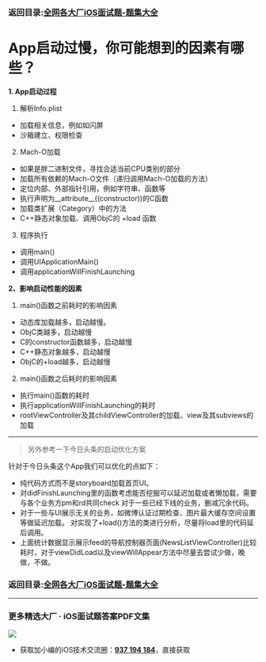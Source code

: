 ### 返回目录:[全网各大厂iOS面试题-题集大全](https://github.com/LGBamboo/iOS-Advanced)

# App启动过慢，你可能想到的因素有哪些？

**1. App启动过程**

1. 解析Info.plist
* 加载相关信息，例如如闪屏
* 沙箱建立、权限检查


2. Mach-O加载

* 如果是胖二进制文件，寻找合适当前CPU类别的部分
* 加载所有依赖的Mach-O文件（递归调用Mach-O加载的方法）
* 定位内部、外部指针引用，例如字符串、函数等
* 执行声明为__attribute__((constructor))的C函数
* 加载类扩展（Category）中的方法
* C++静态对象加载、调用ObjC的 +load 函数


3. 程序执行

* 调用main()
* 调用UIApplicationMain()
* 调用applicationWillFinishLaunching



**2、影响启动性能的因素**

1. main()函数之前耗时的影响因素

* 动态库加载越多，启动越慢。
* ObjC类越多，启动越慢
* C的constructor函数越多，启动越慢
* C++静态对象越多，启动越慢
* ObjC的+load越多，启动越慢



2. main()函数之后耗时的影响因素

* 执行main()函数的耗时
* 执行applicationWillFinishLaunching的耗时
* rootViewController及其childViewController的加载、view及其subviews的加载

***
>另外参考一下今日头条的启动优化方案

针对于今日头条这个App我们可以优化的点如下：

* 纯代码方式而不是storyboard加载首页UI。
* 对didFinishLaunching里的函数考虑能否挖掘可以延迟加载或者懒加载，需要与各个业务方pm和rd共同check 对于一些已经下线的业务，删减冗余代码。
* 对于一些与UI展示无关的业务，如微博认证过期检查、图片最大缓存空间设置等做延迟加载。
对实现了+load()方法的类进行分析，尽量将load里的代码延后调用。
* 上面统计数据显示展示feed的导航控制器页面(NewsListViewController)比较耗时，对于viewDidLoad以及viewWillAppear方法中尽量去尝试少做，晚做，不做。

### 返回目录:[全网各大厂iOS面试题-题集大全](https://github.com/LGBamboo/iOS-Advanced)

***
### 更多精选大厂 · iOS面试题答案PDF文集

![](https://upload-images.jianshu.io/upload_images/17495317-e01b6f4e054727b7.png?imageMogr2/auto-orient/strip%7CimageView2/2/w/1240)
* 获取加小编的iOS技术交流圈：**[937 194 184](https://jq.qq.com/?_wv=1027&k=5PARXCI)**，直接获取
